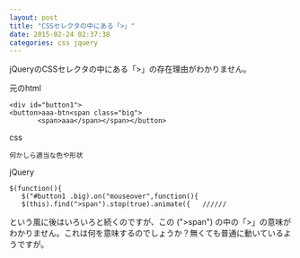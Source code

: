 ```yaml
---
layout: post
title: "CSSセレクタの中にある「>」"
date: 2015-02-24 02:37:38
categories: css jquery
---
```

<p>jQueryのCSSセレクタの中にある「>」の存在理由がわかりません。</p>

<p>元のhtml</p>

<pre><code>&lt;div id="button1"&gt;
&lt;button&gt;aaa-btn&lt;span class="big"&gt;
       &lt;span&gt;aaa&lt;/span&gt;&lt;/span&gt;&lt;/button&gt;
</code></pre>

<p>css</p>

<pre><code>何かしら適当な色や形状
</code></pre>

<p>jQuery</p>

<pre><code>$(function(){
   $("#button1 .big).on("mouseover",function(){
   $(this).find("&gt;span").stop(true).animate({   //////
</code></pre>

<p>という風に後はいろいろと続くのですが、この (">span") の中の「>」の意味がわかりません。これは何を意味するのでしょうか？無くても普通に動いているようですが。</p>
